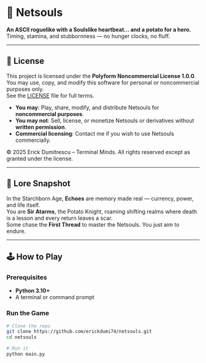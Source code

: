 # 🥔 Netsouls

**An ASCII roguelike with a Soulslike heartbeat… and a potato for a hero.**  
Timing, stamina, and stubbornness — no hunger clocks, no fluff.

---

## 📄 License
This project is licensed under the **Polyform Noncommercial License 1.0.0**.  
You may use, copy, and modify this software for personal or noncommercial purposes only.  
See the [LICENSE](LICENSE) file for full terms.

- **You may**: Play, share, modify, and distribute Netsouls for **noncommercial purposes**.
- **You may not**: Sell, license, or monetize Netsouls or derivatives without **written permission**.
- **Commercial licensing**: Contact me if you wish to use Netsouls commercially.

© 2025 Erick Dumitrescu – Terminal Minds. All rights reserved except as granted under the license.

---

## 📜 Lore Snapshot
In the Starchborn Age, **Echoes** are memory made real — currency, power, and life itself.  
You are **Sir Atarms**, the Potato Knight, roaming shifting realms where death is a lesson and every return leaves a scar.  
Some chase the **First Thread** to master the Netsouls. You just aim to endure.

---

## 🕹 How to Play

### Prerequisites
- **Python 3.10+**
- A terminal or command prompt

### Run the Game
```bash
# Clone the repo
git clone https://github.com/erickdumi74/netsouls.git
cd netsouls

# Run it
python main.py
